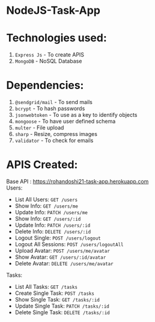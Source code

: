 # NodeJS-Task-App

# Technologies used:
1. `Express Js` - To create APIS
2. `MongoDB` - NoSQL Database

# Dependencies:
1. `@sendgrid/mail` - To send mails
2. `bcrypt` - To hash passwords
3. `jsonwebtoken` - To use as a key to identify objects
4. `mongoose` - To have user defined schema
5. `multer` - File upload
6. `sharp` - Resize, compress images
7. `validator` - To check for emails

# APIS Created:
Base API : https://rohandoshi21-task-app.herokuapp.com <br>
Users: <br>
* List All Users: `GET /users`
* Show Info: `GET /users/me`
* Update Info: `PATCH /users/me`
* Show Info: `GET /users/:id`
* Update Info: `PATCH /users/:id`
* Delete Info: `DELETE /users/:id`
* Logout Single: `POST /users/logout`
* Logout All Sessions: `POST /users/logoutAll`
* Upload Avatar: `POST /users/me/avatar`
* Show Avatar: `GET /users/:id/avatar`
* Delete Avatar: `DELETE /users/me/avatar`

Tasks:
* List All Tasks: `GET /tasks`
* Create Single Task: `POST /tasks`
* Show Single Task: `GET /tasks/:id`
* Update Single Task: `PATCH /tasks/:id`
* Delete Single Task: `DELETE /tasks/:id`
